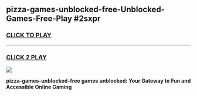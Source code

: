 
## pizza-games-unblocked-free-Unblocked-Games-Free-Play #2sxpr
<h3>
<a href="https://us.freeplayer.one?title=pizza-games-unblocked-free&ref=9M">CLICK TO PLAY</a></h3>
<hr>

<h3>
<a href="https://us.freeplayer.one?title=pizza-games-unblocked-free&ref=9M">CLICK 2 PLAY</a>
  
</h3>

<a href="https://us.freeplayer.one?title=pizza-games-unblocked-free&ref=9M"><img src="https://clearcache.store/games.png"></a>


**pizza-games-unblocked-free games unblocked: Your Gateway to Fun and Accessible Online Gaming**
